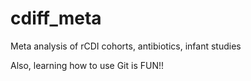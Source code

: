 # cdiff_meta
Meta analysis of rCDI cohorts, antibiotics, infant studies

Also, learning how to use Git is FUN!!
